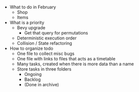- What to do in February
	- Shop
	- Items
- What is a priority
	- Bevy upgrade
		- Get that query for permutations 
	- Deterministic execution order
	- Collision / State refactoring
- How to organize todo
	- One file to collect misc bugs
	- One file with links to files that acts as a timetable
	- Many tasks, created when there is more data than a name
	- Store tasks in three folders
		- Ongoing
		- Backlog
		- (Done in archive)